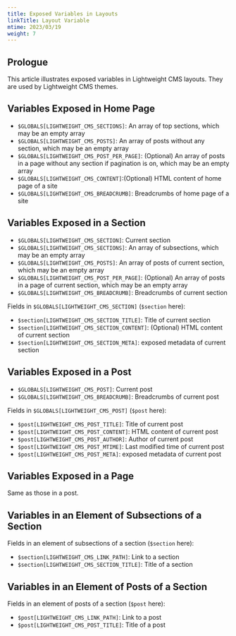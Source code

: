 ```yaml
---
title: Exposed Variables in Layouts
linkTitle: Layout Variable
mtime: 2023/03/19
weight: 7
---
```


## Prologue

This article illustrates exposed variables in Lightweight CMS layouts. They are used by Lightweight CMS themes.

## Variables Exposed in Home Page

* `$GLOBALS[LIGHTWEIGHT_CMS_SECTIONS]`: An array of top sections, which may be an empty array
* `$GLOBALS[LIGHTWEIGHT_CMS_POSTS]`: An array of posts without any section, which may be an empty array
* `$GLOBALS[LIGHTWEIGHT_CMS_POST_PER_PAGE]`: (Optional) An array of posts in a page without any section if pagination is on, which may be an empty array
* `$GLOBALS[LIGHTWEIGHT_CMS_CONTENT]`:(Optional) HTML content of home page of a site
* `$GLOBALS[LIGHTWEIGHT_CMS_BREADCRUMB]`: Breadcrumbs of home page of a site

## Variables Exposed in a Section

* `$GLOBALS[LIGHTWEIGHT_CMS_SECTION]`: Current section
* `$GLOBALS[LIGHTWEIGHT_CMS_SECTIONS]`: An array of subsections, which may be an empty array
* `$GLOBALS[LIGHTWEIGHT_CMS_POSTS]`: An array of posts of current section, which may be an empty array
* `$GLOBALS[LIGHTWEIGHT_CMS_POST_PER_PAGE]`: (Optional) An array of posts in a page of current section, which may be an empty array
* `$GLOBALS[LIGHTWEIGHT_CMS_BREADCRUMB]`: Breadcrumbs of current section

Fields in `$GLOBALS[LIGHTWEIGHT_CMS_SECTION]` (`$section` here):

* `$section[LIGHTWEIGHT_CMS_SECTION_TITLE]`: Title of current section
* `$section[LIGHTWEIGHT_CMS_SECTION_CONTENT]`: (Optional) HTML content of current section
* `$section[LIGHTWEIGHT_CMS_SECTION_META]`: exposed metadata of current section

## Variables Exposed in a Post

* `$GLOBALS[LIGHTWEIGHT_CMS_POST]`: Current post
* `$GLOBALS[LIGHTWEIGHT_CMS_BREADCRUMB]`: Breadcrumbs of current post

Fields in `$GLOBALS[LIGHTWEIGHT_CMS_POST]` (`$post` here):

* `$post[LIGHTWEIGHT_CMS_POST_TITLE]`: Title of current post
* `$post[LIGHTWEIGHT_CMS_POST_CONTENT]`: HTML content of current post
* `$post[LIGHTWEIGHT_CMS_POST_AUTHOR]`: Author of current post
* `$post[LIGHTWEIGHT_CMS_POST_MTIME]`: Last modified time of current post
* `$post[LIGHTWEIGHT_CMS_POST_META]`: exposed metadata of current post

## Variables Exposed in a Page

Same as those in a post.

## Variables in an Element of Subsections of a Section

Fields in an element of subsections of a section (`$section` here):

* `$section[LIGHTWEIGHT_CMS_LINK_PATH]`: Link to a section
* `$section[LIGHTWEIGHT_CMS_SECTION_TITLE]`: Title of a section

## Variables in an Element of Posts of a Section

Fields in an element of posts of a section (`$post` here):

* `$post[LIGHTWEIGHT_CMS_LINK_PATH]`: Link to a post
* `$post[LIGHTWEIGHT_CMS_POST_TITLE]`: Title of a post
